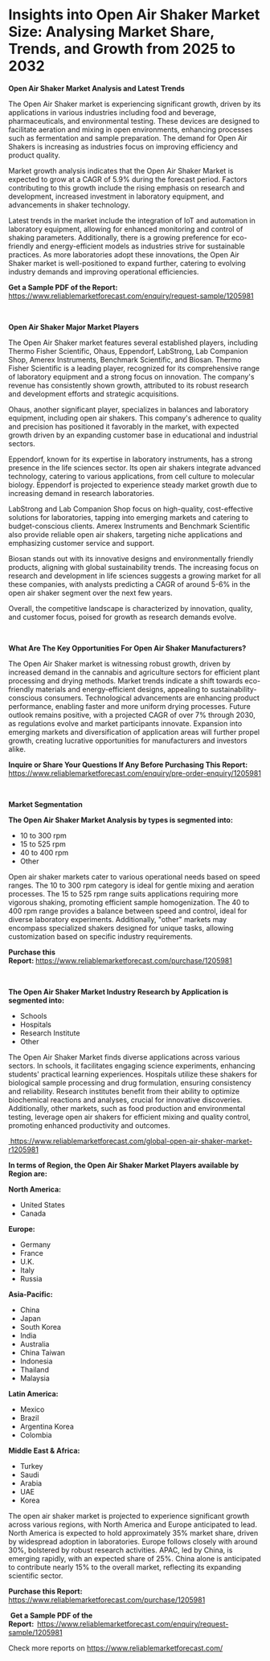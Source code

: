<p><h1>Insights into Open Air Shaker Market Size: Analysing Market Share, Trends, and Growth from 2025 to 2032</h1></p><p><strong>Open Air Shaker Market Analysis and Latest Trends</strong></p>
<p><p>The Open Air Shaker market is experiencing significant growth, driven by its applications in various industries including food and beverage, pharmaceuticals, and environmental testing. These devices are designed to facilitate aeration and mixing in open environments, enhancing processes such as fermentation and sample preparation. The demand for Open Air Shakers is increasing as industries focus on improving efficiency and product quality.</p><p>Market growth analysis indicates that the Open Air Shaker Market is expected to grow at a CAGR of 5.9% during the forecast period. Factors contributing to this growth include the rising emphasis on research and development, increased investment in laboratory equipment, and advancements in shaker technology. </p><p>Latest trends in the market include the integration of IoT and automation in laboratory equipment, allowing for enhanced monitoring and control of shaking parameters. Additionally, there is a growing preference for eco-friendly and energy-efficient models as industries strive for sustainable practices. As more laboratories adopt these innovations, the Open Air Shaker market is well-positioned to expand further, catering to evolving industry demands and improving operational efficiencies.</p></p>
<p><strong>Get a Sample PDF of the Report:&nbsp;</strong> <a href="https://www.reliablemarketforecast.com/enquiry/request-sample/1205981?utm_campaign=3525&utm_medium=2&utm_source=Github&utm_content=ia&utm_term=10042025&utm_id=open-air-shaker">https://www.reliablemarketforecast.com/enquiry/request-sample/1205981</a></p>
<p>&nbsp;</p>
<p><strong>Open Air Shaker Major Market Players</strong></p>
<p><p>The Open Air Shaker market features several established players, including Thermo Fisher Scientific, Ohaus, Eppendorf, LabStrong, Lab Companion Shop, Amerex Instruments, Benchmark Scientific, and Biosan. Thermo Fisher Scientific is a leading player, recognized for its comprehensive range of laboratory equipment and a strong focus on innovation. The company's revenue has consistently shown growth, attributed to its robust research and development efforts and strategic acquisitions.</p><p>Ohaus, another significant player, specializes in balances and laboratory equipment, including open air shakers. This company's adherence to quality and precision has positioned it favorably in the market, with expected growth driven by an expanding customer base in educational and industrial sectors. </p><p>Eppendorf, known for its expertise in laboratory instruments, has a strong presence in the life sciences sector. Its open air shakers integrate advanced technology, catering to various applications, from cell culture to molecular biology. Eppendorf is projected to experience steady market growth due to increasing demand in research laboratories.</p><p>LabStrong and Lab Companion Shop focus on high-quality, cost-effective solutions for laboratories, tapping into emerging markets and catering to budget-conscious clients. Amerex Instruments and Benchmark Scientific also provide reliable open air shakers, targeting niche applications and emphasizing customer service and support.</p><p>Biosan stands out with its innovative designs and environmentally friendly products, aligning with global sustainability trends. The increasing focus on research and development in life sciences suggests a growing market for all these companies, with analysts predicting a CAGR of around 5-6% in the open air shaker segment over the next few years.</p><p>Overall, the competitive landscape is characterized by innovation, quality, and customer focus, poised for growth as research demands evolve.</p></p>
<p>&nbsp;</p>
<p><strong>What Are The Key Opportunities For Open Air Shaker Manufacturers?</strong></p>
<p><p>The Open Air Shaker market is witnessing robust growth, driven by increased demand in the cannabis and agriculture sectors for efficient plant processing and drying methods. Market trends indicate a shift towards eco-friendly materials and energy-efficient designs, appealing to sustainability-conscious consumers. Technological advancements are enhancing product performance, enabling faster and more uniform drying processes. Future outlook remains positive, with a projected CAGR of over 7% through 2030, as regulations evolve and market participants innovate. Expansion into emerging markets and diversification of application areas will further propel growth, creating lucrative opportunities for manufacturers and investors alike.</p></p>
<p><strong>Inquire or Share Your Questions If Any Before Purchasing This Report:</strong> <a href="https://www.reliablemarketforecast.com/enquiry/pre-order-enquiry/1205981?utm_campaign=3525&utm_medium=2&utm_source=Github&utm_content=ia&utm_term=10042025&utm_id=open-air-shaker">https://www.reliablemarketforecast.com/enquiry/pre-order-enquiry/1205981</a></p>
<p>&nbsp;</p>
<p><strong>Market Segmentation</strong></p>
<p><strong>The Open Air Shaker Market Analysis by types is segmented into:</strong></p>
<p><ul><li>10 to 300 rpm</li><li>15 to 525 rpm</li><li>40 to 400 rpm</li><li>Other</li></ul></p>
<p><p>Open air shaker markets cater to various operational needs based on speed ranges. The 10 to 300 rpm category is ideal for gentle mixing and aeration processes. The 15 to 525 rpm range suits applications requiring more vigorous shaking, promoting efficient sample homogenization. The 40 to 400 rpm range provides a balance between speed and control, ideal for diverse laboratory experiments. Additionally, "other" markets may encompass specialized shakers designed for unique tasks, allowing customization based on specific industry requirements.</p></p>
<p><strong>Purchase this Report:&nbsp;</strong><a href="https://www.reliablemarketforecast.com/purchase/1205981?utm_campaign=3525&utm_medium=2&utm_source=Github&utm_content=ia&utm_term=10042025&utm_id=open-air-shaker">https://www.reliablemarketforecast.com/purchase/1205981</a></p>
<p>&nbsp;</p>
<p><strong>The Open Air Shaker Market Industry Research by Application is segmented into:</strong></p>
<p><ul><li>Schools</li><li>Hospitals</li><li>Research Institute</li><li>Other</li></ul></p>
<p><p>The Open Air Shaker Market finds diverse applications across various sectors. In schools, it facilitates engaging science experiments, enhancing students' practical learning experiences. Hospitals utilize these shakers for biological sample processing and drug formulation, ensuring consistency and reliability. Research institutes benefit from their ability to optimize biochemical reactions and analyses, crucial for innovative discoveries. Additionally, other markets, such as food production and environmental testing, leverage open air shakers for efficient mixing and quality control, promoting enhanced productivity and outcomes.</p></p>
<p><a href="https://www.reliablemarketforecast.com/global-open-air-shaker-market-r1205981?utm_campaign=3525&utm_medium=2&utm_source=Github&utm_content=ia&utm_term=10042025&utm_id=open-air-shaker">&nbsp;https://www.reliablemarketforecast.com/global-open-air-shaker-market-r1205981</a></p>
<p><strong>In terms of Region, the Open Air Shaker Market Players available by Region are:</strong></p>
<p>
    <p> <strong> North America: </strong>
        <ul>
            <li>United States</li>
            <li>Canada</li>
        </ul>
        </p> 
    <p> <strong> Europe: </strong>
        <ul>
            <li>Germany</li>
            <li>France</li>
            <li>U.K.</li>
            <li>Italy</li>
            <li>Russia</li>
        </ul>
        </p> 
    <p> <strong> Asia-Pacific: </strong>
        <ul>
            <li>China</li>
            <li>Japan</li>
            <li>South Korea</li>
            <li>India</li>
            <li>Australia</li>
            <li>China Taiwan</li>
            <li>Indonesia</li>
            <li>Thailand</li>
            <li>Malaysia</li>
        </ul>
        </p> 
    <p> <strong> Latin America: </strong>
        <ul>
            <li>Mexico</li>
            <li>Brazil</li>
            <li>Argentina Korea</li>
            <li>Colombia</li>
        </ul>
        </p> 
    <p> <strong> Middle East & Africa: </strong>
        <ul>
            <li>Turkey</li>
            <li>Saudi</li>
            <li>Arabia</li>
            <li>UAE</li>
            <li>Korea</li>
        </ul>
    </p>
    </p>
<p><p>The open air shaker market is projected to experience significant growth across various regions, with North America and Europe anticipated to lead. North America is expected to hold approximately 35% market share, driven by widespread adoption in laboratories. Europe follows closely with around 30%, bolstered by robust research activities. APAC, led by China, is emerging rapidly, with an expected share of 25%. China alone is anticipated to contribute nearly 15% to the overall market, reflecting its expanding scientific sector.</p></p>
<p><strong>Purchase this Report: </strong><a href="https://www.reliablemarketforecast.com/purchase/1205981?utm_campaign=3525&utm_medium=2&utm_source=Github&utm_content=ia&utm_term=10042025&utm_id=open-air-shaker">https://www.reliablemarketforecast.com/purchase/1205981</a></p>
<p>&nbsp;<strong>Get a Sample PDF of the Report:&nbsp;&nbsp;</strong><a href="https://www.reliablemarketforecast.com/enquiry/request-sample/1205981?utm_campaign=3525&utm_medium=2&utm_source=Github&utm_content=ia&utm_term=10042025&utm_id=open-air-shaker">https://www.reliablemarketforecast.com/enquiry/request-sample/1205981</a></p>
<p><strong></strong></p>
<p>Check more reports on <a href="https://www.reliablemarketforecast.com/?utm_campaign=3525&utm_medium=2&utm_source=Github&utm_content=ia&utm_term=10042025&utm_id=open-air-shaker">https://www.reliablemarketforecast.com/</a></p>